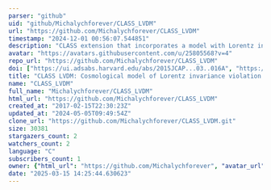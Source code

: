 ```yaml
---
parser: "github"
uid: "github/Michalychforever/CLASS_LVDM"
url: "https://github.com/Michalychforever/CLASS_LVDM"
timestamp: "2024-12-01 00:56:07.544851"
description: "CLASS extension that incorporates a model with Lorentz invariance violation in gravity and dark matter"
avatar: "https://avatars.githubusercontent.com/u/25805568?v=4"
repo_url: "https://github.com/Michalychforever/CLASS_LVDM"
doi: ["https://ui.adsabs.harvard.edu/abs/2015JCAP...03..016A", "https://ui.adsabs.harvard.edu/abs/2012JCAP...10..057B", "https://ui.adsabs.harvard.edu/abs/2024ascl.soft11017I/abstract"]
title: "CLASS LVDM: Cosmological model of Lorentz invariance violation in gravity and dark matter"
name: "CLASS_LVDM"
full_name: "Michalychforever/CLASS_LVDM"
html_url: "https://github.com/Michalychforever/CLASS_LVDM"
created_at: "2017-02-15T22:30:23Z"
updated_at: "2024-05-05T09:49:54Z"
clone_url: "https://github.com/Michalychforever/CLASS_LVDM.git"
size: 30381
stargazers_count: 2
watchers_count: 2
language: "C"
subscribers_count: 1
owner: {"html_url": "https://github.com/Michalychforever", "avatar_url": "https://avatars.githubusercontent.com/u/25805568?v=4", "login": "Michalychforever", "type": "User"}
date: "2025-03-15 14:25:44.630623"
---
```

